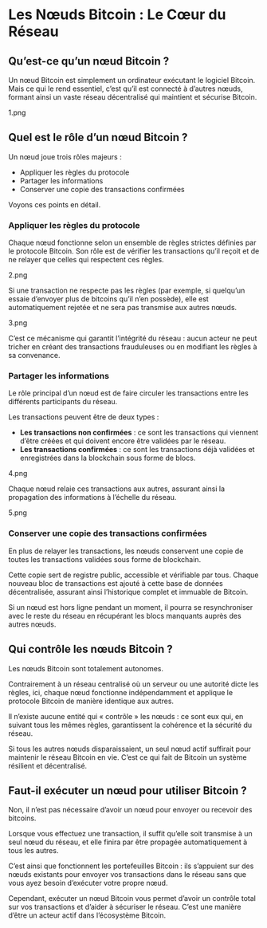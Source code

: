 # Les Nœuds Bitcoin : Le Cœur du Réseau

## Qu’est-ce qu’un nœud Bitcoin ?

Un nœud Bitcoin est simplement un ordinateur exécutant le logiciel Bitcoin. Mais ce qui le rend essentiel, c’est qu’il est connecté à d’autres nœuds, formant ainsi un vaste réseau décentralisé qui maintient et sécurise Bitcoin.

1.png

## Quel est le rôle d’un nœud Bitcoin ?

Un nœud joue trois rôles majeurs :

- Appliquer les règles du protocole
- Partager les informations
- Conserver une copie des transactions confirmées

Voyons ces points en détail.

### Appliquer les règles du protocole

Chaque nœud fonctionne selon un ensemble de règles strictes définies par le protocole Bitcoin. Son rôle est de vérifier les transactions qu’il reçoit et de ne relayer que celles qui respectent ces règles.

2.png

Si une transaction ne respecte pas les règles (par exemple, si quelqu’un essaie d’envoyer plus de bitcoins qu’il n’en possède), elle est automatiquement rejetée et ne sera pas transmise aux autres nœuds.

3.png

C’est ce mécanisme qui garantit l’intégrité du réseau : aucun acteur ne peut tricher en créant des transactions frauduleuses ou en modifiant les règles à sa convenance.

### Partager les informations
Le rôle principal d’un nœud est de faire circuler les transactions entre les différents participants du réseau.

Les transactions peuvent être de deux types :

- **Les transactions non confirmées** : ce sont les transactions qui viennent d’être créées et qui doivent encore être validées par le réseau.
- **Les transactions confirmées** : ce sont les transactions déjà validées et enregistrées dans la blockchain sous forme de blocs.

4.png

Chaque nœud relaie ces transactions aux autres, assurant ainsi la propagation des informations à l’échelle du réseau.

5.png

### Conserver une copie des transactions confirmées
En plus de relayer les transactions, les nœuds conservent une copie de toutes les transactions validées sous forme de blockchain.

Cette copie sert de registre public, accessible et vérifiable par tous. Chaque nouveau bloc de transactions est ajouté à cette base de données décentralisée, assurant ainsi l’historique complet et immuable de Bitcoin.

Si un nœud est hors ligne pendant un moment, il pourra se resynchroniser avec le reste du réseau en récupérant les blocs manquants auprès des autres nœuds.

## Qui contrôle les nœuds Bitcoin ?

Les nœuds Bitcoin sont totalement autonomes.

Contrairement à un réseau centralisé où un serveur ou une autorité dicte les règles, ici, chaque nœud fonctionne indépendamment et applique le protocole Bitcoin de manière identique aux autres.

Il n’existe aucune entité qui « contrôle » les nœuds : ce sont eux qui, en suivant tous les mêmes règles, garantissent la cohérence et la sécurité du réseau.

Si tous les autres nœuds disparaissaient, un seul nœud actif suffirait pour maintenir le réseau Bitcoin en vie. C’est ce qui fait de Bitcoin un système résilient et décentralisé.

## Faut-il exécuter un nœud pour utiliser Bitcoin ?

Non, il n’est pas nécessaire d’avoir un nœud pour envoyer ou recevoir des bitcoins.

Lorsque vous effectuez une transaction, il suffit qu’elle soit transmise à un seul nœud du réseau, et elle finira par être propagée automatiquement à tous les autres.

C’est ainsi que fonctionnent les portefeuilles Bitcoin : ils s’appuient sur des nœuds existants pour envoyer vos transactions dans le réseau sans que vous ayez besoin d’exécuter votre propre nœud.

Cependant, exécuter un nœud Bitcoin vous permet d’avoir un contrôle total sur vos transactions et d’aider à sécuriser le réseau. C’est une manière d’être un acteur actif dans l’écosystème Bitcoin.